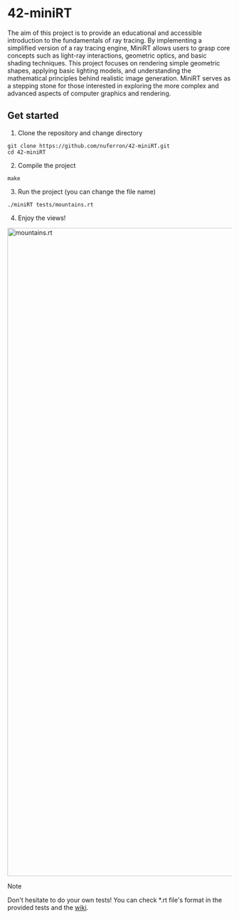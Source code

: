 # 42-miniRT
The aim of this project is to provide an educational and accessible introduction to the fundamentals of ray tracing. By implementing a simplified version of a ray tracing engine, MiniRT allows users to grasp core concepts such as light-ray interactions, geometric optics, and basic shading techniques. This project focuses on rendering simple geometric shapes, applying basic lighting models, and understanding the mathematical principles behind realistic image generation. MiniRT serves as a stepping stone for those interested in exploring the more complex and advanced aspects of computer graphics and rendering.

## Get started

1. Clone the repository and change directory
```
git clone https://github.com/nuferron/42-miniRT.git
cd 42-miniRT
```
2. Compile the project
```
make
```
3. Run the project (you can change the file name)
```
./miniRT tests/mountains.rt
```
4. Enjoy the views!
<img width="1457" alt="mountains.rt" src="https://github.com/nuferron/42-miniRT/assets/138325463/08ff332e-6cff-4b15-925a-a548c93a32d5">

>[!NOTE]
>Don't hesitate to do your own tests! You can check *.rt file's format in the provided tests and the [wiki](https://github.com/nuferron/42-miniRT/wiki/Scene-file).
